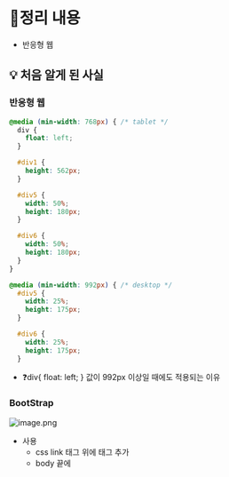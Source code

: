 # 📝정리 내용

- 반응형 웹

## 💡 처음 알게 된 사실

### 반응형 웹

```css
@media (min-width: 768px) { /* tablet */
  div {
    float: left;
  }

  #div1 {
    height: 562px;
  }

  #div5 {
    width: 50%;
    height: 180px;
  }

  #div6 {
    width: 50%;
    height: 180px;
  }	
}

@media (min-width: 992px) { /* desktop */
  #div5 {
    width: 25%;
    height: 175px;
  }

  #div6 {
    width: 25%;
    height: 175px;
  }
```

- ❓div{ float: left; } 값이 992px 이상일 때에도 적용되는 이유

### BootStrap

![image.png](attachment:d27ffe6c-f425-44e0-ae82-8468d0cc68bc:image.png)

- 사용
    - css link 태그 위에 <link> 태그 추가
    - body 끝에 <script>태그 추가

![image.png](attachment:a15a2271-75fc-4624-b9ad-ebdfd564ffa8:image.png)

```css
<div class="container">
    <div class="row">
      <div class="col-3 first">first</div>
      <div class="col-6 second">second</div>
      <div class="col-4 third">third</div>
      <div class="col-7 fourth">fourth</div>
    </div>
  </div>
```

- 부트스트랩을 만든 분들은 왜 하필 `12`라는 숫자로 정했을까
    
    → `12`는 상당히 많은 숫자들(`1`, `2`, `3`, `4`, `6`, `12`)로 나누어지기 때문에 굉장히 유연
    

![image.png](attachment:bd4473d2-43b1-44b1-945e-1584122f0013:image.png)

```css
<div class="container">
    <div class="row">
      <div class="col-6">
        <div class="row"> <!-- 중첩을 위한 새로운 행 -->
          <div class="col-3 first">1</div>
          <div class="col-3 second">2</div>
          <div class="col-3 third">3</div>
          <div class="col-3 fourth">4</div>
        </div>
      </div>

      <div class="col-6">
        <div class="row"> <!-- 중첩을 위한 새로운 행 -->
          <div class="col-3 first">5</div>
          <div class="col-3 second">6</div>
          <div class="col-3 third">7</div>
          <div class="col-3 fourth">8</div>
        </div>
      </div>
    </div>
  </div>
```

### BootStrap - 반응형 그리드

- 지원 구간
1. **Extra Small (< 576px)**: 모바일
2. **Small (≥ 576px)**: 모바일
3. **Medium (≥ 768px)**: 타블릿
4. **Large (≥ 992px)**: 데스크탑
5. **Extra Large (≥ 1200px)**: 와이드 데스크탑

- 컨테이너 종류
1. `<div class="container">`: 구간별로 그리드에 고정된 `width` 설정
    - 구간별 **그리드 고정** 시 레이아웃이 더 **예상** 가능 → `"container"` 클래스를 사용 추천, 디자이너에게 이렇게 구간별로 고정되는 방식으로 만들기 부탁
    
    ```css
    /* container 클래스 사용 */
    .container {
      width: 100%; /* extra small */
      padding-right: 15px;
      padding-left: 15px;
      margin-right: auto;
      margin-left: auto;
    }
    
    /* small */
    @media (min-width: 576px) {
      .container {
        max-width: 540px;
      }
    }
    
    /* medium */
    @media (min-width: 768px) {
      .container {
        max-width: 720px;
      }
    }
    
    /* large */
    @media (min-width: 992px) {
      .container {
        max-width: 960px;
      }
    }
    
    /* extra large */
    @media (min-width: 1200px) {
      .container {
        max-width: 1140px;
      }
    }
    ```
    

1. `<div class="container-fluid">`: 그리드는 항상 `width: 100%;`
    - 상황에 따라 그리드가 항상 `100%`의 가로 길이를 갖는 것이 좋을 때, `"container-fluid"` 클래스 사용
    
    ```css
    .container-fluid {
      width: 100%;
      padding-right: 15px;
      padding-left: 15px;
      margin-right: auto;
      margin-left: auto;
    }
    ```